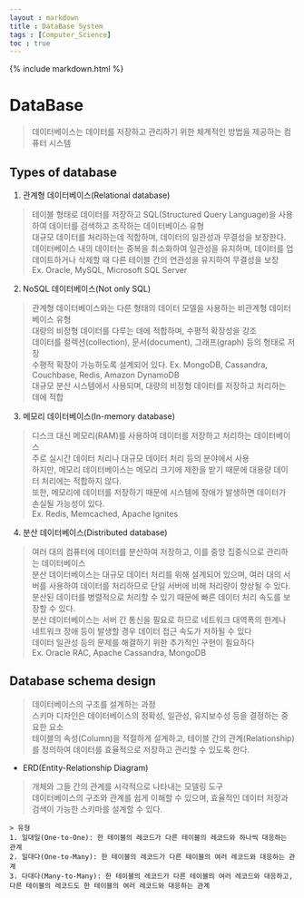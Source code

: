 ```yaml
---
layout : markdown
title : DataBase System
tags : [Computer_Science]
toc : true
---
```


{% include markdown.html %}

# DataBase

> 데이터베이스는 데이터를 저장하고 관리하기 위한 체계적인 방법을 제공하는 컴퓨터 시스템

## Types of database

1. 관계형 데이터베이스(Relational database)
> 테이블 형태로 데이터를 저장하고 SQL(Structured Query Language)을 사용하여 데이터를 검색하고 조작하는 데이터베이스 유형  
> 대규모 데이터를 처리하는데 적합하며, 데이터의 일관성과 무결성을 보장한다.  
> 데이터베이스 내의 데이터는 중복을 최소화하여 일관성을 유지하며, 데이터를 업데이트하거나 삭제할 때 다른 테이블 간의 연관성을 유지하여 무결성을 보장  
> Ex. Oracle, MySQL, Microsoft SQL Server
2. NoSQL 데이터베이스(Not only SQL)
> 관계형 데이터베이스와는 다른 형태의 데이터 모델을 사용하는 비관계형 데이터베이스 유형  
> 대량의 비정형 데이터를 다루는 데에 적합하며, 수평적 확장성을 강조  
> 데이터를 컬렉션(collection), 문서(document), 그래프(graph) 등의 형태로 저장  
> 수평적 확장이 가능하도록 설계되어 있다.
> Ex. MongoDB, Cassandra, Couchbase, Redis, Amazon DynamoDB  
> 대규모 분산 시스템에서 사용되며, 대량의 비정형 데이터를 저장하고 처리하는 데에 적합
3. 메모리 데이터베이스(In-memory database)
> 디스크 대신 메모리(RAM)를 사용하여 데이터를 저장하고 처리하는 데이터베이스  
> 주로 실시간 데이터 처리나 대규모 데이터 처리 등의 분야에서 사용  
> 하지만, 메모리 데이터베이스는 메모리 크기에 제한을 받기 때문에 대용량 데이터 처리에는 적합하지 않다.  
> 또한, 메모리에 데이터를 저장하기 때문에 시스템에 장애가 발생하면 데이터가 손실될 가능성이 있다.  
> Ex. Redis, Memcached, Apache Ignites
4. 분산 데이터베이스(Distributed database)
> 여러 대의 컴퓨터에 데이터를 분산하여 저장하고, 이를 중앙 집중식으로 관리하는 데이터베이스  
> 분산 데이터베이스는 대규모 데이터 처리를 위해 설계되어 있으며, 여러 대의 서버를 사용하여 데이터를 처리하므로 단일 서버에 비해 처리량이 향상될 수 있다.  
> 분산된 데이터를 병렬적으로 처리할 수 있기 때문에 빠른 데이터 처리 속도를 보장할 수 있다.  
> 분산 데이터베이스는 서버 간 통신을 필요로 하므로 네트워크 대역폭의 한계나 네트워크 장애 등이 발생할 경우 데이터 접근 속도가 저하될 수 있다  
> 데이터 일관성 등의 문제를 해결하기 위한 추가적인 구현이 필요하다  
> Ex.  Oracle RAC, Apache Cassandra, MongoDB

## Database schema design

> 데이터베이스의 구조를 설계하는 과정  
> 스키마 디자인은 데이터베이스의 정확성, 일관성, 유지보수성 등을 결정하는 중요한 요소  
> 테이블의 속성(Column)을 적절하게 설계하고, 테이블 간의 관계(Relationship)를 정의하여 데이터를 효율적으로 저장하고 관리할 수 있도록 한다.

- ERD(Entity-Relationship Diagram)
> 개체와 그들 간의 관계를 시각적으로 나타내는 모델링 도구  
> 데이터베이스의 구조와 관계를 쉽게 이해할 수 있으며, 효율적인 데이터 저장과 검색이 가능한 스키마를 설계할 수 있다.  
```
> 유형
1. 일대일(One-to-One): 한 테이블의 레코드가 다른 테이블의 레코드와 하나씩 대응하는 관계
2. 일대다(One-to-Many): 한 테이블의 레코드가 다른 테이블의 여러 레코드와 대응하는 관계
3. 다대다(Many-to-Many): 한 테이블의 레코드가 다른 테이블의 여러 레코드와 대응하고, 다른 테이블의 레코드도 한 테이블의 여러 레코드와 대응하는 관계
```
